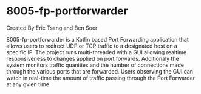 # 8005-fp-portforwarder

Created By Eric Tsang and Ben Soer

8005-fp-portforwarder is a Kotlin based Port Forwarding application that allows users to redirect UDP or TCP
traffic to a designated host on a specific IP. The project runs multi-threaded with a GUI allowing realtime
responsiveness to changes applied on port forwards. Additionaly the system monitors traffic quanities and
the number of connections made through the various ports that are forwarded. Users observing the GUI can
watch in real-time the amount of traffic passing through the Port Forwarder at any gvien time.

